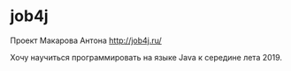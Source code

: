 # job4j
Проект Макарова Антона 
http://job4j.ru/

Хочу научиться программировать на языке Java к середине лета 2019.

